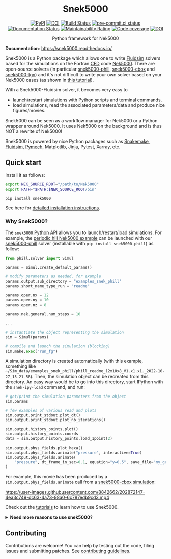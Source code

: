 <div align="center">

# Snek5000

[![PyPI](https://img.shields.io/pypi/v/snek5000)](https://pypi.org/project/snek5000/)
[![DOI](https://zenodo.org/badge/DOI/10.5281/zenodo.7399622.svg)](https://doi.org/10.5281/zenodo.7399622)
[![Build Status](https://img.shields.io/github/workflow/status/snek5000/snek5000/build)](https://github.com/snek5000/snek5000/actions)
[![pre-commit.ci status](https://results.pre-commit.ci/badge/github/snek5000/snek5000/main.svg)](https://results.pre-commit.ci/latest/github/snek5000/snek5000/main)
[![Documentation Status](https://readthedocs.org/projects/snek5000/badge/?version=latest)](https://snek5000.readthedocs.io/en/latest/?badge=latest)
[![Maintainability Rating](https://sonarcloud.io/api/project_badges/measure?project=snek5000_snek5000&metric=sqale_rating)](https://sonarcloud.io/dashboard?id=snek5000_snek5000)
[![Code coverage](https://codecov.io/gh/snek5000/snek5000/branch/main/graph/badge.svg?token=WzGnN0dfbw)](https://codecov.io/gh/snek5000/snek5000)
[![DOI](https://zenodo.org/badge/DOI/10.5281/zenodo.7399621.svg)](https://doi.org/10.5281/zenodo.7399621)

<!-- badges -->

Python framework for Nek5000

</div>

**Documentation**: <https://snek5000.readthedocs.io/>

Snek5000 is a Python package which allows one to write [Fluidsim] solvers based
for the simulations on the Fortran [CFD] code [Nek5000]. There are open-source
solvers (in particular [snek5000-phill], [snek5000-cbox] and [snek5000-tgv])
and it's not difficult to write your own solver based on your Nek5000 cases (as
shown in [this
tutorial](https://snek5000.readthedocs.io/en/latest/packaging.html)).

With a Snek5000-Fluidsim solver, it becomes very easy to

- launch/restart simulations with Python scripts and terminal commands,
- load simulations, read the associated parameters/data and produce nice
  figures/movies.

Snek5000 can be seen as a workflow manager for Nek5000 or a Python wrapper
around Nek5000. It uses Nek5000 on the background and is thus NOT a rewrite of
Nek5000!

Snek5000 is powered by nice Python packages such as [Snakemake], [Fluidsim],
[Pymech], Matplotlib, Jinja, Pytest, Xarray, etc.

## Quick start

Install it as follows:

```sh
export NEK_SOURCE_ROOT="/path/to/Nek5000"
export PATH="$PATH:$NEK_SOURCE_ROOT/bin"

pip install snek5000
```

See here for [detailed installation instructions](https://snek5000.readthedocs.io/en/latest/install.html).

### Why Snek5000?

The [`snek5000` Python
API](https://snek5000.readthedocs.io/en/latest/_generated/snek5000.html) allows
you to launch/restart/load simulations. For example, the [periodic hill Nek5000
example](https://nek5000.github.io/NekDoc/tutorials/perhill.html) can be
launched with our [snek5000-phill] solver (installable with `pip install snek5000-phill`) as follow:

```python
from phill.solver import Simul

params = Simul.create_default_params()

# modify parameters as needed, for example
params.output.sub_directory = "examples_snek_phill"
params.short_name_type_run = "readme"

params.oper.nx = 12
params.oper.ny = 10
params.oper.nz = 8

params.nek.general.num_steps = 10

...

# instantiate the object representing the simulation
sim = Simul(params)

# compile and launch the simulation (blocking)
sim.make.exec("run_fg")
```

A simulation directory is created automatically (with this example, something
like
`~/Sim_data/examples_snek_phill/phill_readme_12x10x8_V1.x1.x1._2022-10-27_15-21-58`).
Then, the simulation object can be recreated from this directory. An easy way
would be to go into this directory, start IPython with the `snek-ipy-load`
command, and run:

```python
# get/print the simulation parameters from the object
sim.params

# few examples of various read and plots
sim.output.print_stdout.plot_dt()
sim.output.print_stdout.plot_nb_iterations()

sim.output.history_points.plot()
sim.output.history_points.coords
data = sim.output.history_points.load_1point(2)

sim.output.phys_fields.plot_hexa()
sim.output.phys_fields.animate("pressure", interactive=True)
sim.output.phys_fields.animate(
    "pressure", dt_frame_in_sec=0.1, equation="y=0.5", save_file="my_great_movie.gif"
)
```

For example, this movie has been produced by a `sim.output.phys_fields.animate`
call from a [snek5000-cbox]
[simulation](https://github.com/snek5000/snek5000/blob/main/docs/examples/scripts/simul_cbox_movie.py):

https://user-images.githubusercontent.com/8842662/202872147-4ea3c749-dc63-4a73-98a0-6c787edb9cd3.mp4

Check out the
[tutorials](https://snek5000.readthedocs.io/en/latest/tutorials.html) to learn
how to use Snek5000.

<details>
<summary>
<b>
Need more reasons to use snek5000?
</b>
</summary>

#### Advantages

##### Parameters, get started without studying the whole documentation

- Saves you from the trouble in setting up multiple source files (`.box`, `.par`, `SIZE`)
- Uses sensible names and defaults for the parameters
- Avoids typos and human errors thanks to a nice [parameter container object]
- Records metadata related to the simulation into human and machine readable files (`params_simul.xml`, `config_simul.yml`)
- Checks for consistency of parameters
- Automatically sets some parameters as Python properties

##### Workflow

- Out of source build (per run), which can be inspected or executed using the
  conventional `makenek` for debugging

- Reproducible workflows, not susceptible to changes in environment variables by default

- Scriptable simulation execution allowing parametric studies

- Easy to load simulation for performing offline post-processing and restarting the simulation

- Better than Bash scripting like:

  ```sh
  # Build case
  cd src/phill/
  CASE="phill"
  echo "$CASE.box" | genbox
  mv -f box.re2 phill.re2
  echo "$CASE\n0.01" | genmap
  FFLAGS="-mcmodel=medium -march=native" CFLAGS="-mcmodel=medium -march=native" makenek
  cd -

  # Run case
  cd src/phill/
  nekmpi $CASE <nb_procs> # foreground
  nekbmpi $CASE <nb_procs> # background
  cd -

  # Clean
  makenek clean
  ```

- Use of [Snakemake](https://snakemake.readthedocs.io/en/stable/) which is
  similar to GNU Make, but allows one to blend Bash and Python scripting and uses
  simple YAML files for managing custom configurations of compilers and flags for
  different computers.

##### Coding

- User friendly, modular, object oriented API
- Reuse of code (inheritance)
- Tested with a good code coverage (>90%)

#### Disadvantages

- Yet another layer... with the possible associated bugs :-)
- Requires some basic knowledge of Python to use (*not really a big issue, to
  be honest*).
- Deep modification of solvers requires learning how
  [Snakemake](https://snakemake.readthedocs.io/en/stable/) functions and [how
  to write Jinja
  templates](https://jinja.palletsprojects.com/en/2.11.x/templates/) (which are
  not so hard, btw)

</details>

## Contributing

Contributions are welcome! You can help by testing out the code, filing issues
and submitting patches. See [contributing guidelines](CONTRIBUTING.md).

[cfd]: https://en.wikipedia.org/wiki/Computational_fluid_dynamics
[fluidsim]: https://fluidsim.readthedocs.io
[nek5000]: https://nek5000.mcs.anl.gov/
[parameter container object]: https://fluiddyn.readthedocs.io/en/latest/generated/fluiddyn.util.paramcontainer.html
[pymech]: https://github.com/eX-Mech/pymech
[snakemake]: https://snakemake.readthedocs.io
[snek5000-cbox]: https://github.com/snek5000/snek5000-cbox
[snek5000-phill]: https://github.com/snek5000/snek5000-phill
[snek5000-tgv]: https://github.com/snek5000/snek5000/tree/main/docs/examples/snek5000-tgv
